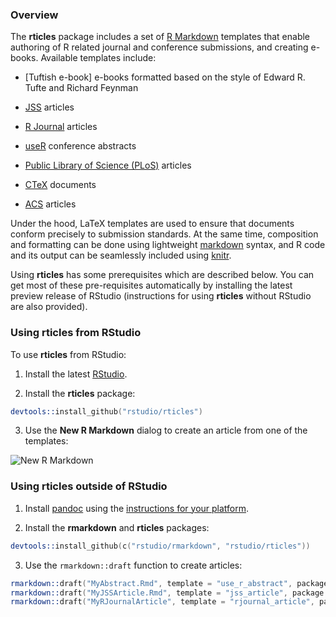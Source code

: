 ### Overview

The **rticles** package includes a set of [R Markdown](http://rmarkdown.rstudio.com) templates that enable authoring of R related journal and conference submissions, and creating e-books. Available templates include:

- [Tuftish e-book] e-books formatted based on the style of Edward R. Tufte and Richard Feynman

- [JSS](http://www.jstatsoft.org/) articles

- [R Journal](http://journal.r-project.org/) articles

- [useR](http://user2014.stat.ucla.edu/) conference abstracts

- [Public Library of Science (PLoS)](http://www.plos.org/) articles

- [CTeX](http://ctex.org) documents

- [ACS](http://pubs.acs.org) articles

Under the hood, LaTeX templates are used to ensure that documents conform precisely to submission standards. At the same time, composition and formatting can be done using lightweight [markdown](http://rmarkdown.rstudio.com/authoring_basics.html) syntax, and R code and its output can be seamlessly included using [knitr](http://yihui.name/knitr/).

Using **rticles** has some prerequisites which are described below. You can get most of these pre-requisites automatically by installing the latest preview release of RStudio (instructions for using **rticles** without RStudio are also provided).

### Using rticles from RStudio

To use **rticles** from RStudio:

1) Install the latest [RStudio](http://www.rstudio.com/products/rstudio/download/).

2) Install the **rticles** package: 

```S
devtools::install_github("rstudio/rticles")
```

3) Use the **New R Markdown** dialog to create an article from one of the templates:

![New R Markdown](http://rmarkdown.rstudio.com/images/new_r_markdown.png)
    
    
### Using rticles outside of RStudio

1) Install [pandoc](http://johnmacfarlane.net/pandoc/) using the [instructions for your platform](https://github.com/rstudio/rmarkdown/blob/master/PANDOC.md).

2) Install the **rmarkdown** and **rticles** packages:

```S
devtools::install_github(c("rstudio/rmarkdown", "rstudio/rticles"))
```
    
3) Use the `rmarkdown::draft` function to create articles:

```S
rmarkdown::draft("MyAbstract.Rmd", template = "use_r_abstract", package = "rticles")
rmarkdown::draft("MyJSSArticle.Rmd", template = "jss_article", package = "rticles")
rmarkdown::draft("MyRJournalArticle", template = "rjournal_article", package = "rticles")
```

